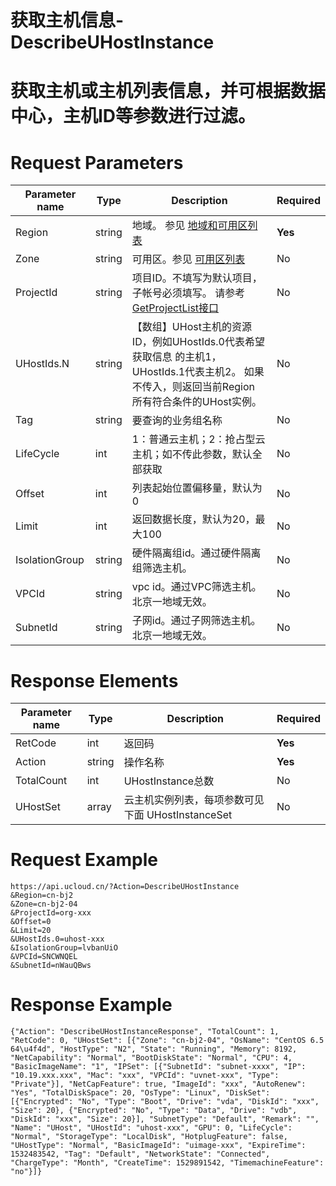 # 获取主机信息-DescribeUHostInstance
# 获取主机或主机列表信息，并可根据数据中心，主机ID等参数进行过滤。

# Request Parameters
|Parameter name|Type|Description|Required|
|---|---|---|---|
|Region|string|地域。 参见 [地域和可用区列表](../summary/regionlist.html)|**Yes**|
|Zone|string|可用区。参见 [可用区列表](../summary/regionlist.html)|No|
|ProjectId|string|项目ID。不填写为默认项目，子帐号必须填写。 请参考[GetProjectList接口](../summary/get_project_list.html)|No|
|UHostIds.N|string|【数组】UHost主机的资源ID，例如UHostIds.0代表希望获取信息 的主机1，UHostIds.1代表主机2。 如果不传入，则返回当前Region 所有符合条件的UHost实例。|No|
|Tag|string|要查询的业务组名称|No|
|LifeCycle|int|1：普通云主机；2：抢占型云主机；如不传此参数，默认全部获取|No|
|Offset|int|列表起始位置偏移量，默认为0|No|
|Limit|int|返回数据长度，默认为20，最大100|No|
|IsolationGroup|string|硬件隔离组id。通过硬件隔离组筛选主机。|No|
|VPCId|string|vpc id。通过VPC筛选主机。北京一地域无效。|No|
|SubnetId|string|子网id。通过子网筛选主机。北京一地域无效。|No|

# Response Elements
|Parameter name|Type|Description|Required|
|---|---|---|---|
|RetCode|int|返回码|**Yes**|
|Action|string|操作名称|**Yes**|
|TotalCount|int|UHostInstance总数|No|
|UHostSet|array|云主机实例列表，每项参数可见下面 UHostInstanceSet|No|

# Request Example
```
https://api.ucloud.cn/?Action=DescribeUHostInstance
&Region=cn-bj2
&Zone=cn-bj2-04
&ProjectId=org-xxx
&Offset=0
&Limit=20
&UHostIds.0=uhost-xxx
&IsolationGroup=lvbanUiO
&VPCId=SNCWNQEL
&SubnetId=nWauQBws
```

# Response Example
```
{"Action": "DescribeUHostInstanceResponse", "TotalCount": 1, "RetCode": 0, "UHostSet": [{"Zone": "cn-bj2-04", "OsName": "CentOS 6.5 64\u4f4d", "HostType": "N2", "State": "Running", "Memory": 8192, "NetCapability": "Normal", "BootDiskState": "Normal", "CPU": 4, "BasicImageName": "1", "IPSet": [{"SubnetId": "subnet-xxxx", "IP": "10.19.xxx.xxx", "Mac": "xxx", "VPCId": "uvnet-xxx", "Type": "Private"}], "NetCapFeature": true, "ImageId": "xxx", "AutoRenew": "Yes", "TotalDiskSpace": 20, "OsType": "Linux", "DiskSet": [{"Encrypted": "No", "Type": "Boot", "Drive": "vda", "DiskId": "xxx", "Size": 20}, {"Encrypted": "No", "Type": "Data", "Drive": "vdb", "DiskId": "xxx", "Size": 20}], "SubnetType": "Default", "Remark": "", "Name": "UHost", "UHostId": "uhost-xxx", "GPU": 0, "LifeCycle": "Normal", "StorageType": "LocalDisk", "HotplugFeature": false, "UHostType": "Normal", "BasicImageId": "uimage-xxx", "ExpireTime": 1532483542, "Tag": "Default", "NetworkState": "Connected", "ChargeType": "Month", "CreateTime": 1529891542, "TimemachineFeature": "no"}]}
```

